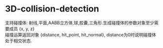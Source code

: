 # 3D-collision-detection
支持碰撞体: 射线,平面,AABB立方体,球,胶囊,三角形.生成碰撞体的参数对象至少需要成员 {x, y, z}  
碰撞运算返回对象 {distance, hit_point, hit_normal}, distance为0时说明碰撞体处于相交状态.   
